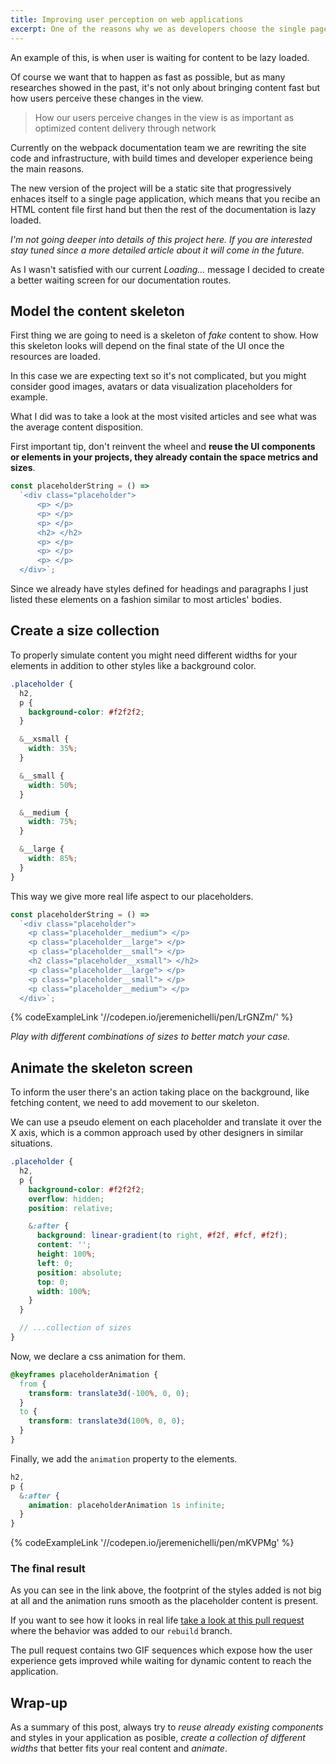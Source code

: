 ```yaml
---
title: Improving user perception on web applications
excerpt: One of the reasons why we as developers choose the single page application paradigm is to improve the experience on a product or a site, but this also exposes new challenges around the user flow.
---
```


An example of this, is when user is waiting for content to be lazy loaded.

Of course we want that to happen as fast as possible, but as many researches showed in the past, it's not only about bringing content fast but how users perceive these changes in the view.

> How our users perceive changes in the view is as important as optimized content delivery through network

Currently on the webpack documentation team we are rewriting the site code and infrastructure, with build times and developer experience being the main reasons.

The new version of the project will be a static site that progressively enhaces itself to a single page application, which means that you recibe an HTML content file first hand but then the rest of the documentation is lazy loaded.

_I'm not going deeper into details of this project here. If you are interested stay tuned since a more detailed article about it will come in the future._

As I wasn't satisfied with our current _Loading..._ message I decided to create a better waiting screen for our documentation routes.

## Model the content skeleton

First thing we are going to need is a skeleton of _fake_ content to show. How this skeleton looks will depend on the final state of the UI once the resources are loaded.

In this case we are expecting text so it's not complicated, but you might consider good images, avatars or data visualization placeholders for example.

What I did was to take a look at the most visited articles and see what was the average content disposition.

First important tip, don't reinvent the wheel and **reuse the UI components or elements in your projects, they already contain the space metrics and sizes**.

```js
const placeholderString = () =>
  `<div class="placeholder">
      <p> </p>
      <p> </p>
      <p> </p>
      <h2> </h2>
      <p> </p>
      <p> </p>
      <p> </p>
  </div>`;
```

Since we already have styles defined for headings and paragraphs I just listed these elements on a fashion similar to most articles' bodies.

## Create a size collection

To properly simulate content you might need different widths for your elements in addition to other styles like a background color.

```scss
.placeholder {
  h2,
  p {
    background-color: #f2f2f2;
  }

  &__xsmall {
    width: 35%;
  }

  &__small {
    width: 50%;
  }

  &__medium {
    width: 75%;
  }

  &__large {
    width: 85%;
  }
}
```

This way we give more real life aspect to our placeholders.

```js
const placeholderString = () =>
  `<div class="placeholder">
    <p class="placeholder__medium"> </p>
    <p class="placeholder__large"> </p>
    <p class="placeholder__small"> </p>
    <h2 class="placeholder__xsmall"> </h2>
    <p class="placeholder__large"> </p>
    <p class="placeholder__small"> </p>
    <p class="placeholder__medium"> </p>
  </div>`;
```

{% codeExampleLink '//codepen.io/jeremenichelli/pen/LrGNZm/' %}

_Play with different combinations of sizes to better match your case._

## Animate the skeleton screen

To inform the user there's an action taking place on the background, like fetching content, we need to add movement to our skeleton.

We can use a pseudo element on each placeholder and translate it over the X axis, which is a common approach used by other designers in similar situations.

```scss
.placeholder {
  h2,
  p {
    background-color: #f2f2f2;
    overflow: hidden;
    position: relative;

    &:after {
      background: linear-gradient(to right, #f2f, #fcf, #f2f);
      content: '';
      height: 100%;
      left: 0;
      position: absolute;
      top: 0;
      width: 100%;
    }
  }

  // ...collection of sizes
}
```

Now, we declare a css animation for them.

```css
@keyframes placeholderAnimation {
  from {
    transform: translate3d(-100%, 0, 0);
  }
  to {
    transform: translate3d(100%, 0, 0);
  }
}
```

Finally, we add the `animation` property to the elements.

```scss
h2,
p {
  &:after {
    animation: placeholderAnimation 1s infinite;
  }
}
```

{% codeExampleLink '//codepen.io/jeremenichelli/pen/mKVPMg' %}

### The final result

As you can see in the link above, the footprint of the styles added is not big at all and the animation runs smooth as the placeholder content is present.

If you want to see how it looks in real life [take a look at this pull request](//github.com/webpack/webpack.js.org/pull/2121) where the behavior was added to our `rebuild` branch.

The pull request contains two GIF sequences which expose how the user experience gets improved while waiting for dynamic content to reach the application.

## Wrap-up

As a summary of this post, always try to _reuse already existing components_ and styles in your application as posible, _create a collection of different widths_ that better fits your real content and _animate_.
